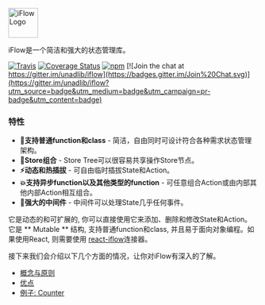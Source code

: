 <a href='http://cn.iflow.js.org'><img src='https://raw.githubusercontent.com/unadlib/iflow/master/assets/logo.png' height='60' alt='iFlow Logo' aria-label='cn.iflow.js.org' /></a>

iFlow是一个简洁和强大的状态管理库。

[![Travis](https://img.shields.io/travis/unadlib/iflow.svg)](https://travis-ci.org/unadlib/iflow)
[![Coverage Status](https://coveralls.io/repos/github/unadlib/iflow/badge.svg?branch=master)](https://coveralls.io/github/unadlib/iflow?branch=master)
[![npm](https://img.shields.io/npm/v/iflow.svg)](https://www.npmjs.com/package/iflow)
[![Join the chat at https://gitter.im/unadlib/iflow](https://badges.gitter.im/Join%20Chat.svg)](https://gitter.im/unadlib/iflow?utm_source=badge&utm_medium=badge&utm_campaign=pr-badge&utm_content=badge)

### 特性
* **🎯支持普通function和class** - 简洁，自由同时可设计符合各种需求状态管理架构。
* **🏬Store组合** - Store Tree可以很容易共享操作Store节点。
* **⚡动态和热插拔** - 可自由临时插拔State和Action。
* **💥支持异步function以及其他类型的function** - 可任意组合Action或由内部其他内部Action相互组合。
* **🚀强大的中间件** - 中间件可以处理State几乎任何事件。

它是动态的和可扩展的, 你可以直接使用它来添加、删除和修改State和Action。它是 ** Mutable ** 结构, 支持普通function和class, 并且易于面向对象编程。如果使用React, 则需要使用 [react-iflow](https://github/unadlib/react-iflow)连接器。

接下来我们会介绍以下几个方面的情况，让你对iFlow有深入的了解。

* [概念与原则](/docs/introduction/ConceptsPrinciples.md)
* [优点](/docs/introduction/Benefits.md)
* [例子: Counter](/docs/introduction/Examples.md) 
